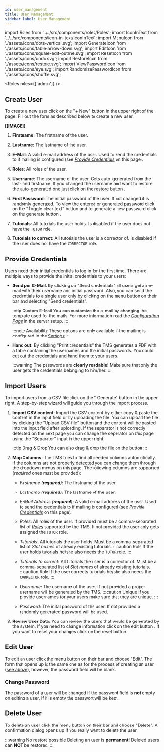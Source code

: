 ```yaml
---
id: user_management
title: User Management
sidebar_label: User Management
---
```


import Roles from '../../src/components/roles/Roles';
import IconInText from '../../src/components/icon-in-text/IconInText';
import MenuIcon from './assets/icons/dots-vertical.svg';
import GenerateIcon from './assets/icons/table-arrow-down.svg';
import EditIcon from './assets/icons/square-edit-outline.svg';
import ResetIcon from './assets/icons/undo.svg';
import RestoreIcon from './assets/icons/restore.svg';
import ViewPasswordIcon from './assets/icons/eye.svg';
import RandomizePasswordIcon from './assets/icons/shuffle.svg';

<Roles roles={['admin']} />

## Create User

To create a new user click on the "+ New" button in the upper right of the page. Fill out the form as described below to create a new user.

<!-- TODO: Image -->

**[[IMAGE]]**

1. **Firstname**: The firstname of the user.

1. **Lastname**: The lastname of the user.

1. **E-Mail**: A valid e-mail address of the user. Used to send the credentials to if mailing is configured (see [_Provide Credentials_](#provide-credentials) on this page).

1. **Roles**: All roles of the user.

1. **Username**: The username of the user. Gets auto-generated from the last- and firstname. If you changed the username and want to restore the auto-generated one just click on the restore button <IconInText icon={RestoreIcon} />.

1. **First Password**: The initial password of the user. If not changed it is randomly generated. To view the entered or generated password click on the "Toggle clear text" button <IconInText icon={ViewPasswordIcon} /> and to generate a new password click on the generate button <IconInText icon={RandomizePasswordIcon} />.

1. **Tutorials**: All tutorials the user holds. Is disabled if the user does not have the `TUTOR` role.

1. **Tutorials to correct**: All tutorials the user is a corrector of. Is disabled if the user does not have the `CORRECTOR` role.

## Provide Credentials

Users need their initial credentials to log in for the first time. There are multiple ways to provide the initial credentials to your users:

- **Send per E-Mail**: By clicking on "Send credentials" all users get an e-mail with their username and initial password. Also, you can send the credentials to a single user only by clicking on the menu button <IconInText icon={MenuIcon} /> on their bar and selecting "Send credentials".

  :::tip Custom E-Mail
  You can customize the e-mail by changing the template used for the mails. For more information read the [_Configuration Page_](../setup/configuration#mail-template) in the server setup.
  :::

  :::note Availability
  These options are only available if the mailing is configured in the [_Settings_](./settings).
  :::

- **Hand out**: By clicking "Print credentials" the TMS generates a PDF with a table containing the usernames and the initial passwords. You could cut out the credentials and hand them to your users.

  :::warning
  The passwords are **clearly readable**! Make sure that only the user gets the credentials belonging to him/her.
  :::

## Import Users

To import users from a CSV file click on the "<IconInText icon={GenerateIcon} /> Generate" button in the upper right. A step-by-step wizard will guide you through the import process.

1. **Import CSV content**: Import the CSV content by either copy & paste the content in the input field or by uploading the file. You can upload the file by clicking the "Upload CSV-file" button and the content will be pasted into the input field after uploading. If the separator is not correctly detected on the next page you can change the seperator on _this_ page using the "Separator" input in the upper right.

   :::tip Drag & Drop
   You can also drag & drop the file on the button
   :::

1. **Map Columns**: The TMS tries to find all needed columns automatically. If the columns are not properly detected you can change them through the dropdown menus on this page. The following columns are supported (_required_ ones must be provided):

   - _Firstname (**required**)_: The firstname of the user.

   - _Lastname (**required**)_: The lastname of the user.

   - _E-Mail Address (**required**)_: A valid e-mail address of the user. Used to send the credentials to if mailing is configured (see [_Provide Credentials_](#provide-credentials) on this page).

   - _Roles_: All roles of the user. If provided must be a comma-separated list of [_Roles_](./roles) supported by the TMS. If not provided the user only gets assigned the `TUTOR` role.

   - _Tutorials_: All tutorials the user holds. Must be a comma-separated list of _Slot names_ of already existing tutorials.
     :::caution Role
     If the user holds tutorials he/she also needs the `TUTOR` role.
     :::

   - _Tutorials to correct_: All tutorials the user is a corrector of. Must be a comma-separated list of _Slot names_ of already existing tutorials.
     :::caution Role
     If the user corrects tutorials he/she also needs the `CORRECTOR` role.
     :::

   - _Username_: The username of the user. If not provided a proper username will be generated by the TMS.
     :::caution Unique
     If you provide usernames for your users make sure that they are unique.
     :::

   - _Password_: The inital password of the user. If not provided a randomly generated password will be used.

1. **Review User Data**: You can review the users that would be generated by the system. If you need to change information click on the edit button <IconInText icon={EditIcon} />. If you want to reset your changes click on the reset button <IconInText icon={ResetIcon} />.

## Edit User

To edit an user click the menu button <IconInText icon={MenuIcon} /> on their bar and choose "Edit". The form that opens up is the same one as for the process of creating an user ([see above](#create-user)), however, the password field will be blank.

### Change Password

The password of a user will be changed if the password field is **not** empty on editing a user. If it is empty the passwort will be kept.

## Delete User

To delete an user click the menu button <IconInText icon={MenuIcon} /> on their bar and choose "Delete". A confirmation dialog opens up if you really want to delete the user.

:::warning No restore possible
Deleting an user is **permanent**! Deleted users can **NOT** be restored.
:::
